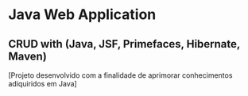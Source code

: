 # Java Web Application
## CRUD with (Java, JSF, Primefaces, Hibernate, Maven)

[Projeto desenvolvido com a finalidade de aprimorar conhecimentos adiquiridos em Java]
